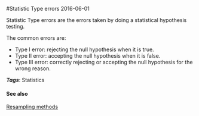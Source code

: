 
#Statistic Type errors
2016-06-01

Statistic Type errors are the errors taken by doing a statistical hypothesis testing.

The common errors are:
* Type I error: rejecting the null hypothesis when it is true.
* Type II error: accepting the null hypothesis when it is false.
* Type III error: correctly rejecting or accepting the null hypothesis for the wrong reason.

***Tags***: Statistics

#### See also
[Resampling methods](/resampling_methods)

